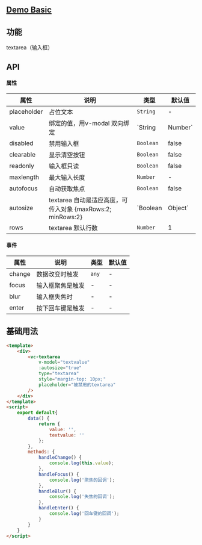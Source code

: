 ## [Demo Basic](https://wya-team.github.io/wya-vc/dist/textarea/basic.html)
## 功能
textarea（输入框）

## API

#### 属性

属性 | 说明 | 类型 | 默认值
---|---|---|---
placeholder | 占位文本 | `String` | -
value | 绑定的值，用v-modal 双向绑定 | `String | Number` | -
disabled | 禁用输入框 | `Boolean` | false 
clearable | 显示清空按钮 | `Boolean` | false
readonly | 输入框只读 | `Boolean` | false
maxlength | 最大输入长度 | `Number` | -
autofocus | 自动获取焦点 | `Boolean` | false
autosize | textarea 自动是适应高度，可传入对象 {maxRows:2; minRows:2} | `Boolean | Object` | false
rows | textarea 默认行数 | `Number` | 1

#### 事件

属性 | 说明 | 类型 | 默认值
---|---|---|---
change | 数据改变时触发 | `any` | -
focus | 输入框聚焦是触发 | - | -
blur | 输入框失焦时 | - | -
enter | 按下回车键是触发 | - | -


## 基础用法

```html
<template>
	<div>
		<vc-textarea 
			v-model="textvalue"
			:autosize="true"
			type="textarea"
			style="margin-top: 10px;"
			placeholder="被禁用的textarea"
		/>
	</div>
</template>
<script>
	export default{
		data() {
			return {
				value: '',
				textvalue: ''
			};
		},
		methods: {
			handleChange() {
				console.log(this.value);
			},
			handleFocus() {
				console.log('聚焦的回调');
			},
			handleBlur() {
				console.log('失焦的回调');
			},
			handleEnter() {
				console.log('回车键的回调');
			}
		}
	}
</script>
```